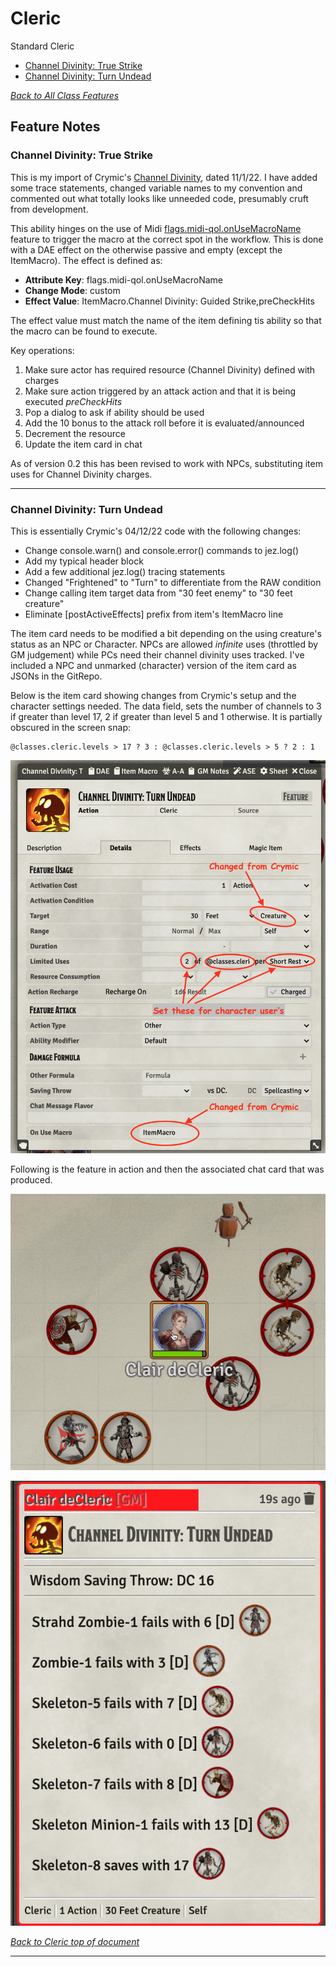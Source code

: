 # Cleric

Standard Cleric

* [Channel Divinity: True Strike](#channel-divinity-true-strike)
* [Channel Divinity: Turn Undead](#channel-divinity-turn-undead)

[*Back to All Class Features*](../README.md)

## Feature Notes

### Channel Divinity: True Strike

This is my import of Crymic's [Channel Divinity](https://www.patreon.com/posts/channel-divinity-71778568), dated 11/1/22.  I have added some trace statements, changed variable names to my convention and commented out what totally looks like unneeded code, presumably cruft from development.

This ability hinges on the use of Midi [flags.midi-qol.onUseMacroName](https://gitlab.com/tposney/midi-qol#onuse-macroper-item-and-damage-bonus-macro-actor-special-traits-fields) feature to trigger the macro at the correct spot in the workflow. This is done with a DAE effect on the otherwise passive and empty (except the ItemMacro).  The effect is defined as:

* **Attribute Key**: flags.midi-qol.onUseMacroName
* **Change Mode**: custom
* **Effect Value**: ItemMacro.Channel Divinity: Guided Strike,preCheckHits

The effect value must match the name of the item defining tis ability so that the macro can be found to execute.

Key operations:

1. Make sure actor has required resource (Channel Divinity) defined with charges
2. Make sure action triggered by an attack action and that it is being executed *preCheckHits*
3. Pop a dialog to ask if ability should be used
4. Add the 10 bonus to the attack roll before it is evaluated/announced
5. Decrement the resource
6. Update the item card in chat

As of version 0.2 this has been revised to work with NPCs, substituting item uses for Channel Divinity charges.

---

### Channel Divinity: Turn Undead

This is essentially Crymic's 04/12/22 code with the following changes:

- Change console.warn() and console.error() commands to jez.log()
- Add my typical header block
- Add a few additional jez.log() tracing statements
- Changed "Frightened" to "Turn" to differentiate from the RAW condition 
- Change calling item target data from "30 feet enemy" to "30 feet creature"
- Eliminate [postActiveEffects] prefix from item's ItemMacro line

The item card needs to be modified a bit depending on the using creature's status as an NPC or Character.  NPCs are allowed *infinite* uses (throttled by GM judgement) while PCs need their channel divinity uses tracked.  I've included a NPC and unmarked (character) version of the item card as JSONs in the GitRepo.  

Below is the item card showing changes from Crymic's setup and the character settings needed. The data field, sets the number of channels to 3 if greater than level 17, 2 if greater than level 5 and 1 otherwise.  It is partially obscured in the screen snap:

~~~
@classes.cleric.levels > 17 ? 3 : @classes.cleric.levels > 5 ? 2 : 1
~~~

![Channel_Divinity_Detail.png](Channel_Divinity_Turn_Undead/Channel_Divinity_Detail.png)

Following is the feature in action and then the associated chat card that was produced.

![Channel_divinity.gif](Channel_Divinity_Turn_Undead/Channel_divinity.gif)

![Channel_Divinity_Chat.png](Channel_Divinity_Turn_Undead/Channel_Divinity_Chat.png)

[*Back to Cleric top of document*](#cleric)

---


